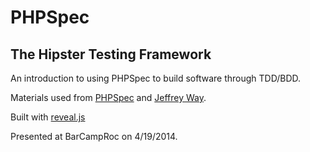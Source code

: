 # PHPSpec
## The Hipster Testing Framework

An introduction to using PHPSpec to build software through TDD/BDD.

Materials used from [PHPSpec](http://www.phpspec.net/) and [Jeffrey Way](https://laracasts.com/).

Built with [reveal.js](https://github.com/hakimel/reveal.js/)

Presented at BarCampRoc on 4/19/2014.